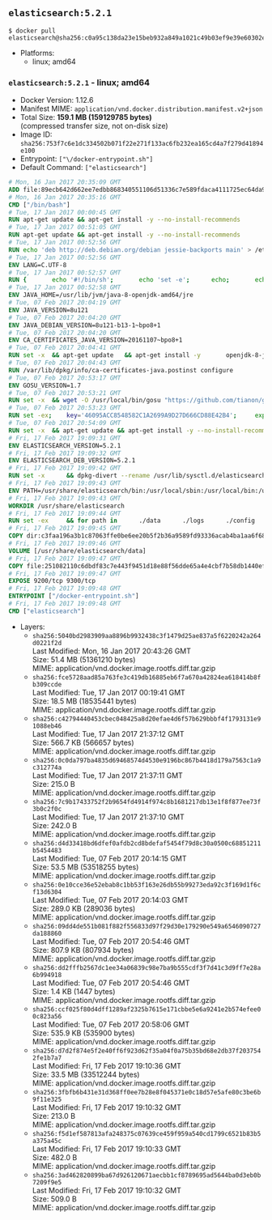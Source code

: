 ## `elasticsearch:5.2.1`

```console
$ docker pull elasticsearch@sha256:c0a95c138da23e15beb932a849a1021c49b03ef9e39e60302e29a047a8779f09
```

-	Platforms:
	-	linux; amd64

### `elasticsearch:5.2.1` - linux; amd64

-	Docker Version: 1.12.6
-	Manifest MIME: `application/vnd.docker.distribution.manifest.v2+json`
-	Total Size: **159.1 MB (159129785 bytes)**  
	(compressed transfer size, not on-disk size)
-	Image ID: `sha256:753f7c6e1dc334502b071f22e271f133ac6fb232ea165cd4a7f279d41894e100`
-	Entrypoint: `["\/docker-entrypoint.sh"]`
-	Default Command: `["elasticsearch"]`

```dockerfile
# Mon, 16 Jan 2017 20:35:09 GMT
ADD file:89ecb642d662ee7edbb868340551106d51336c7e589fdaca4111725ec64da957 in / 
# Mon, 16 Jan 2017 20:35:16 GMT
CMD ["/bin/bash"]
# Tue, 17 Jan 2017 00:00:45 GMT
RUN apt-get update && apt-get install -y --no-install-recommends 		ca-certificates 		curl 		wget 	&& rm -rf /var/lib/apt/lists/*
# Tue, 17 Jan 2017 00:51:05 GMT
RUN apt-get update && apt-get install -y --no-install-recommends 		bzip2 		unzip 		xz-utils 	&& rm -rf /var/lib/apt/lists/*
# Tue, 17 Jan 2017 00:52:56 GMT
RUN echo 'deb http://deb.debian.org/debian jessie-backports main' > /etc/apt/sources.list.d/jessie-backports.list
# Tue, 17 Jan 2017 00:52:56 GMT
ENV LANG=C.UTF-8
# Tue, 17 Jan 2017 00:52:57 GMT
RUN { 		echo '#!/bin/sh'; 		echo 'set -e'; 		echo; 		echo 'dirname "$(dirname "$(readlink -f "$(which javac || which java)")")"'; 	} > /usr/local/bin/docker-java-home 	&& chmod +x /usr/local/bin/docker-java-home
# Tue, 17 Jan 2017 00:52:58 GMT
ENV JAVA_HOME=/usr/lib/jvm/java-8-openjdk-amd64/jre
# Tue, 07 Feb 2017 20:04:19 GMT
ENV JAVA_VERSION=8u121
# Tue, 07 Feb 2017 20:04:20 GMT
ENV JAVA_DEBIAN_VERSION=8u121-b13-1~bpo8+1
# Tue, 07 Feb 2017 20:04:20 GMT
ENV CA_CERTIFICATES_JAVA_VERSION=20161107~bpo8+1
# Tue, 07 Feb 2017 20:04:41 GMT
RUN set -x 	&& apt-get update 	&& apt-get install -y 		openjdk-8-jre-headless="$JAVA_DEBIAN_VERSION" 		ca-certificates-java="$CA_CERTIFICATES_JAVA_VERSION" 	&& rm -rf /var/lib/apt/lists/* 	&& [ "$JAVA_HOME" = "$(docker-java-home)" ]
# Tue, 07 Feb 2017 20:04:43 GMT
RUN /var/lib/dpkg/info/ca-certificates-java.postinst configure
# Tue, 07 Feb 2017 20:53:17 GMT
ENV GOSU_VERSION=1.7
# Tue, 07 Feb 2017 20:53:21 GMT
RUN set -x 	&& wget -O /usr/local/bin/gosu "https://github.com/tianon/gosu/releases/download/$GOSU_VERSION/gosu-$(dpkg --print-architecture)" 	&& wget -O /usr/local/bin/gosu.asc "https://github.com/tianon/gosu/releases/download/$GOSU_VERSION/gosu-$(dpkg --print-architecture).asc" 	&& export GNUPGHOME="$(mktemp -d)" 	&& gpg --keyserver ha.pool.sks-keyservers.net --recv-keys B42F6819007F00F88E364FD4036A9C25BF357DD4 	&& gpg --batch --verify /usr/local/bin/gosu.asc /usr/local/bin/gosu 	&& rm -r "$GNUPGHOME" /usr/local/bin/gosu.asc 	&& chmod +x /usr/local/bin/gosu 	&& gosu nobody true
# Tue, 07 Feb 2017 20:53:23 GMT
RUN set -ex; 	key='46095ACC8548582C1A2699A9D27D666CD88E42B4'; 	export GNUPGHOME="$(mktemp -d)"; 	gpg --keyserver ha.pool.sks-keyservers.net --recv-keys "$key"; 	gpg --export "$key" > /etc/apt/trusted.gpg.d/elastic.gpg; 	rm -r "$GNUPGHOME"; 	apt-key list
# Tue, 07 Feb 2017 20:54:09 GMT
RUN set -x 	&& apt-get update && apt-get install -y --no-install-recommends apt-transport-https && rm -rf /var/lib/apt/lists/* 	&& echo 'deb https://artifacts.elastic.co/packages/5.x/apt stable main' > /etc/apt/sources.list.d/elasticsearch.list
# Fri, 17 Feb 2017 19:09:31 GMT
ENV ELASTICSEARCH_VERSION=5.2.1
# Fri, 17 Feb 2017 19:09:32 GMT
ENV ELASTICSEARCH_DEB_VERSION=5.2.1
# Fri, 17 Feb 2017 19:09:42 GMT
RUN set -x 		&& dpkg-divert --rename /usr/lib/sysctl.d/elasticsearch.conf 		&& apt-get update 	&& apt-get install -y --no-install-recommends "elasticsearch=$ELASTICSEARCH_DEB_VERSION" 	&& rm -rf /var/lib/apt/lists/*
# Fri, 17 Feb 2017 19:09:43 GMT
ENV PATH=/usr/share/elasticsearch/bin:/usr/local/sbin:/usr/local/bin:/usr/sbin:/usr/bin:/sbin:/bin
# Fri, 17 Feb 2017 19:09:43 GMT
WORKDIR /usr/share/elasticsearch
# Fri, 17 Feb 2017 19:09:44 GMT
RUN set -ex 	&& for path in 		./data 		./logs 		./config 		./config/scripts 	; do 		mkdir -p "$path"; 		chown -R elasticsearch:elasticsearch "$path"; 	done
# Fri, 17 Feb 2017 19:09:45 GMT
COPY dir:c3faa196a3b1c87063ffe0be6ee20b5f2b36a9589fd93336acab4ba1aa6f6855 in ./config 
# Fri, 17 Feb 2017 19:09:46 GMT
VOLUME [/usr/share/elasticsearch/data]
# Fri, 17 Feb 2017 19:09:47 GMT
COPY file:251082110c6dbdf83c7e443f9451d18e88f56dde65a4e4cbf7b58db1440ef558 in / 
# Fri, 17 Feb 2017 19:09:47 GMT
EXPOSE 9200/tcp 9300/tcp
# Fri, 17 Feb 2017 19:09:48 GMT
ENTRYPOINT ["/docker-entrypoint.sh"]
# Fri, 17 Feb 2017 19:09:48 GMT
CMD ["elasticsearch"]
```

-	Layers:
	-	`sha256:5040bd2983909aa8896b9932438c3f1479d25ae837a5f6220242a264d0221f2d`  
		Last Modified: Mon, 16 Jan 2017 20:43:26 GMT  
		Size: 51.4 MB (51361210 bytes)  
		MIME: application/vnd.docker.image.rootfs.diff.tar.gzip
	-	`sha256:fce5728aad85a763fe3c419db16885eb6f7a670a42824ea618414b8fb309ccde`  
		Last Modified: Tue, 17 Jan 2017 00:19:41 GMT  
		Size: 18.5 MB (18535441 bytes)  
		MIME: application/vnd.docker.image.rootfs.diff.tar.gzip
	-	`sha256:c42794440453cbec048425a8d20efae4d6f57b629bbbf4f1793131e91088eb46`  
		Last Modified: Tue, 17 Jan 2017 21:37:12 GMT  
		Size: 566.7 KB (566657 bytes)  
		MIME: application/vnd.docker.image.rootfs.diff.tar.gzip
	-	`sha256:0c0da797ba4835d69468574d4530e9196bc867b4418d179a7563c1a9c312774a`  
		Last Modified: Tue, 17 Jan 2017 21:37:11 GMT  
		Size: 215.0 B  
		MIME: application/vnd.docker.image.rootfs.diff.tar.gzip
	-	`sha256:7c9b17433752f2b9654fd4914f974c8b1681217db13e1f8f877ee73f3b0c2f0c`  
		Last Modified: Tue, 17 Jan 2017 21:37:10 GMT  
		Size: 242.0 B  
		MIME: application/vnd.docker.image.rootfs.diff.tar.gzip
	-	`sha256:d4d33418bd6dfef0afdb2cd8bdefaf5454f79d8c30a0500c68851211b5454483`  
		Last Modified: Tue, 07 Feb 2017 20:14:15 GMT  
		Size: 53.5 MB (53518255 bytes)  
		MIME: application/vnd.docker.image.rootfs.diff.tar.gzip
	-	`sha256:0e10cce36e52ebab8c1bb53f163e26db55b99273eda92c3f169d1f6cf13d6304`  
		Last Modified: Tue, 07 Feb 2017 20:14:03 GMT  
		Size: 289.0 KB (289036 bytes)  
		MIME: application/vnd.docker.image.rootfs.diff.tar.gzip
	-	`sha256:09dd4de551b081f882f556833d97f29d30e179290e549a6546090727da188860`  
		Last Modified: Tue, 07 Feb 2017 20:54:46 GMT  
		Size: 807.9 KB (807934 bytes)  
		MIME: application/vnd.docker.image.rootfs.diff.tar.gzip
	-	`sha256:dd2fffb2567dc1ee34a06839c98e7ba9b555cdf3f7d41c3d9ff7e28a6b994918`  
		Last Modified: Tue, 07 Feb 2017 20:54:46 GMT  
		Size: 1.4 KB (1447 bytes)  
		MIME: application/vnd.docker.image.rootfs.diff.tar.gzip
	-	`sha256:ccf025f80d4dff1289af2325b7615e171cbbe5e6a9241e2b574efee00c823a56`  
		Last Modified: Tue, 07 Feb 2017 20:58:06 GMT  
		Size: 535.9 KB (535900 bytes)  
		MIME: application/vnd.docker.image.rootfs.diff.tar.gzip
	-	`sha256:d7d2f874e5f2e40ff6f923d62f35a04f0a75b35bd68e2db37f2037542fe1b7a7`  
		Last Modified: Fri, 17 Feb 2017 19:10:36 GMT  
		Size: 33.5 MB (33512244 bytes)  
		MIME: application/vnd.docker.image.rootfs.diff.tar.gzip
	-	`sha256:3fbfb6b431e31d368ff0ee7b28e8f045371e0c18d57e5afe80c3be6b9f11e325`  
		Last Modified: Fri, 17 Feb 2017 19:10:32 GMT  
		Size: 213.0 B  
		MIME: application/vnd.docker.image.rootfs.diff.tar.gzip
	-	`sha256:f5d1ef587813afa248375c07639ce459f959a540cd1799c6521b83b5a375a45c`  
		Last Modified: Fri, 17 Feb 2017 19:10:33 GMT  
		Size: 482.0 B  
		MIME: application/vnd.docker.image.rootfs.diff.tar.gzip
	-	`sha256:3ad462820899ba67d926120671aecbb1cf8789695ad5644ba0d3eb0b7209f9e5`  
		Last Modified: Fri, 17 Feb 2017 19:10:32 GMT  
		Size: 509.0 B  
		MIME: application/vnd.docker.image.rootfs.diff.tar.gzip
